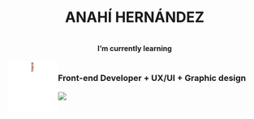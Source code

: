 <div align="center">
<h1 align="center">ANAHÍ HERNÁNDEZ</h1>
<br>
<strong>I’m currently learning</strong>
<br>
<br>
<img align="left"  width="20%" src= "https://github.com/AnHernandezOlvera/files/blob/main/scroll.gif">
<div width="80%" align="left">
    <h3>Front-end Developer + UX/UI + Graphic design</h3>
    <a width="100" href="https://github-readme-stats.vercel.app/api?username=AnHernandezOlvera&show_icons=true&theme=dark&hide_border=true">
    <img align="center" src= "https://github-readme-stats.vercel.app/api?username=AnHernandezOlvera&show_icons=true&theme=dark&hide_border=true">
    </a>
</div>

  
</div>


<!--

**AnHernandezOlvera/AnHernandezOlvera** is a ✨ _special_ ✨ repository because its `README.md` (this file) appears on your GitHub profile.

Here are some ideas to get you started:

- 🔭 I’m currently working on ...
- 🌱 I’m currently learning ...
- 👯 I’m looking to collaborate on ...
- 🤔 I’m looking for help with ...
- 💬 Ask me about ...
- 📫 How to reach me: ...
- 😄 Pronouns: ...
- ⚡ Fun fact: ...
-->
